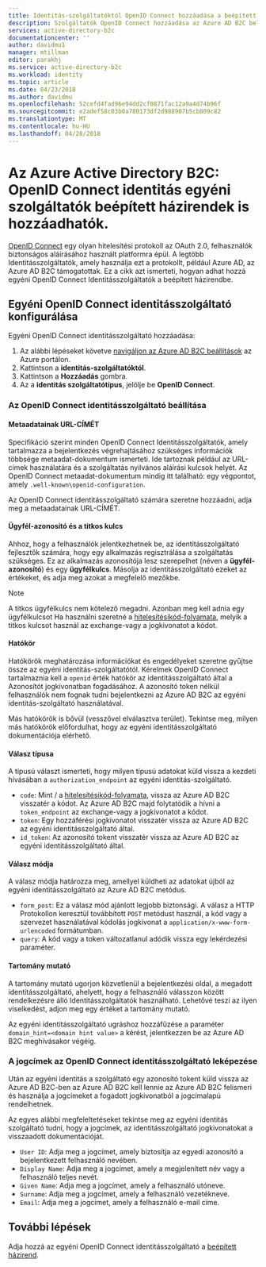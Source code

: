 ```yaml
---
title: Identitás-szolgáltatóktól OpenID Connect hozzáadása a beépített házirendek – az Azure AD B2C |} Microsoft Docs
description: Szolgáltatók OpenID Connect hozzáadása az Azure AD B2C belül beépített házirendek – áttekintés útmutató
services: active-directory-b2c
documentationcenter: ''
author: davidmu1
manager: mtillman
editor: parakhj
ms.service: active-directory-b2c
ms.workload: identity
ms.topic: article
ms.date: 04/23/2018
ms.author: davidmu
ms.openlocfilehash: 52cefd4fad96e94dd2cf0871fac12a9a4d74b96f
ms.sourcegitcommit: e2adef58c03b0a780173df2d988907b5cb809c82
ms.translationtype: MT
ms.contentlocale: hu-HU
ms.lasthandoff: 04/28/2018
---
```

# <a name="azure-active-directory-b2c-add-a-custom-openid-connect-identity-provider-in-built-in-policies"></a>Az Azure Active Directory B2C: OpenID Connect identitás egyéni szolgáltatók beépített házirendek is hozzáadhatók.

[OpenID Connect](http://openid.net/specs/openid-connect-core-1_0.html) egy olyan hitelesítési protokoll az OAuth 2.0, felhasználók biztonságos aláírásához használt platformra épül. A legtöbb Identitásszolgáltatók, amely használja ezt a protokollt, például Azure AD, az Azure AD B2C támogatottak. Ez a cikk azt ismerteti, hogyan adhat hozzá egyéni OpenID Connect Identitásszolgáltatók a beépített házirendbe.

## <a name="configuring-a-custom-openid-connect-identity-provider"></a>Egyéni OpenID Connect identitásszolgáltató konfigurálása

Egyéni OpenID Connect identitásszolgáltató hozzáadása:

1. Az alábbi lépéseket követve [navigáljon az Azure AD B2C beállítások](active-directory-b2c-app-registration.md#navigate-to-b2c-settings) az Azure portálon.
1. Kattintson a **identitás-szolgáltatóktól**.
1. Kattintson a **Hozzáadás** gombra.
1. Az a **identitás szolgáltatótípus**, jelölje be **OpenID Connect**.

### <a name="setting-up-the-openid-connect-identity-provider"></a>Az OpenID Connect identitásszolgáltató beállítása

#### <a name="metadata-url"></a>Metaadatainak URL-CÍMÉT

Specifikáció szerint minden OpenID Connect Identitásszolgáltatók, amely tartalmazza a bejelentkezés végrehajtásához szükséges információk többsége metaadat-dokumentum ismerteti. Ide tartoznak például az URL-címek használatára és a szolgáltatás nyilvános aláírási kulcsok helyét. Az OpenID Connect metaadat-dokumentum mindig itt található: egy végpontot, amely `.well-known\openid-configuration`.

Az OpenID Connect identitásszolgáltató számára szeretne hozzáadni, adja meg a metaadatainak URL-CÍMÉT.

#### <a name="client-id-and-secret"></a>Ügyfél-azonosító és a titkos kulcs

Ahhoz, hogy a felhasználók jelentkezhetnek be, az identitásszolgáltató fejlesztők számára, hogy egy alkalmazás regisztrálása a szolgáltatás szükséges. Ez az alkalmazás azonosítója lesz szerepelhet (néven a **ügyfél-azonosító**) és egy **ügyfélkulcs**. Másolja az identitásszolgáltató ezeket az értékeket, és adja meg azokat a megfelelő mezőkbe.

> [!NOTE]
> A titkos ügyfélkulcs nem kötelező megadni. Azonban meg kell adnia egy ügyfélkulcsot Ha használni szeretné a [hitelesítésikód-folyamata](http://openid.net/specs/openid-connect-core-1_0.html#CodeFlowAuth), melyik a titkos kulcsot használ az exchange-vagy a jogkivonatot a kódot.

#### <a name="scope"></a>Hatókör

Hatókörök meghatározása információkat és engedélyeket szeretne gyűjtse össze az egyéni identitás-szolgáltatótól. Kérelmek OpenID Connect tartalmaznia kell a `openid` érték hatókör az identitásszolgáltató által a Azonosítót jogkivonatban fogadásához. A azonosító token nélkül felhasználók nem fognak tudni bejelentkezni az Azure AD B2C az egyéni identitás-szolgáltató használatával.

Más hatókörök is bővül (vesszővel elválasztva terület). Tekintse meg, milyen más hatókörök előfordulhat, hogy az egyéni identitásszolgáltató dokumentációja elérhető.

#### <a name="response-type"></a>Válasz típusa

A típusú választ ismerteti, hogy milyen típusú adatokat küld vissza a kezdeti hívásában a `authorization_endpoint` az egyéni identitás-szolgáltató. 

* `code`: Mint / a [hitelesítésikód-folyamata](http://openid.net/specs/openid-connect-core-1_0.html#CodeFlowAuth), vissza az Azure AD B2C visszatér a kódot. Az Azure AD B2C majd folytatódik a hívni a `token_endpoint` az exchange-vagy a jogkivonatot a kódot.
* `token`: Egy hozzáférési jogkivonatot visszatér vissza az Azure AD B2C az egyéni identitásszolgáltató által.
* `id_token`: Az azonosító tokent visszatér vissza az Azure AD B2C az egyéni identitásszolgáltató által.


#### <a name="response-mode"></a>Válasz módja

A válasz módja határozza meg, amellyel küldheti az adatokat újból az egyéni identitásszolgáltató az Azure AD B2C metódus.

* `form_post`: Ez a válasz mód ajánlott legjobb biztonsági. A válasz a HTTP Protokollon keresztül továbbított `POST` metódust használ, a kód vagy a szervezet használatával kódolás jogkivonat a `application/x-www-form-urlencoded` formátumban.
* `query`: A kód vagy a token változatlanul adódik vissza egy lekérdezési paraméter.


#### <a name="domain-hint"></a>Tartomány mutató

A tartomány mutató ugorjon közvetlenül a bejelentkezési oldal, a megadott identitásszolgáltató, ahelyett, hogy a felhasználó válasszon között rendelkezésre álló Identitásszolgáltatók használható. Lehetővé teszi az ilyen viselkedést, adjon meg egy értéket a tartomány mutató.

Az egyéni identitásszolgáltató ugráshoz hozzáfűzése a paraméter `domain_hint=<domain hint value>` a kérést, jelentkezzen be az Azure AD B2C meghívásakor végéig.


### <a name="mapping-the-claims-from-the-openid-connect-identity-provider"></a>A jogcímek az OpenID Connect identitásszolgáltató leképezése

Után az egyéni identitás a szolgáltató egy azonosító tokent küld vissza az Azure AD B2C-ben az Azure AD B2C kell lennie az Azure AD B2C felismeri és használja a jogcímeket a fogadott jogkivonatból a jogcímalapú rendelhetnek. 

Az egyes alábbi megfeleltetéseket tekintse meg az egyéni identitás szolgáltató tudni, hogy a jogcímek, az identitásszolgáltató jogkivonatokat a visszaadott dokumentációját.

* `User ID`: Adja meg a jogcímet, amely biztosítja az egyedi azonosító a bejelentkezett felhasználó nevében.
* `Display Name`: Adja meg a jogcímet, amely a megjelenített név vagy a felhasználó teljes nevét.
* `Given Name`: Adja meg a jogcímet, amely a felhasználó utóneve.
* `Surname`: Adja meg a jogcímet, amely a felhasználó vezetékneve.
* `Email`: Adja meg a jogcímet, amely a felhasználó e-mail címe.

## <a name="next-steps"></a>További lépések

Adja hozzá az egyéni OpenID Connect identitásszolgáltató a [beépített házirend](active-directory-b2c-reference-policies.md).
